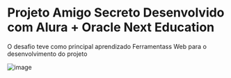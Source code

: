 <h1>Projeto Amigo Secreto Desenvolvido com Alura + Oracle Next Education</h1>
<p>O desafio teve como principal aprendizado Ferramentass Web para o desenvolvimento do projeto </p>

![image](https://github.com/user-attachments/assets/a24969ea-5c50-4d9a-9b6f-45ffbd839458)
